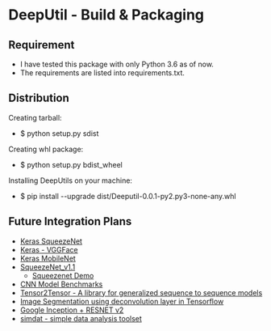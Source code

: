 # DeepUtil -  Build & Packaging

## Requirement
  - I have tested this package with only Python 3.6 as of now. 
  - The requirements are listed into requirements.txt.
  
## Distribution
  Creating tarball:
  - $ python setup.py sdist
  
  Creating whl package:
  - $ python setup.py bdist_wheel
  
  Installing DeepUtils on your machine:
  - $ pip install --upgrade dist/Deeputil-0.0.1-py2.py3-none-any.whl

## Future Integration Plans ##
 - [Keras SqueezeNet](https://github.com/rcmalli/keras-squeezenet)
 - [Keras - VGGFace](https://github.com/rcmalli/keras-vggface)
 - [Keras MobileNet](https://github.com/rcmalli/keras-mobilenet)
 - [SqueezeNet_v1.1](https://github.com/DeepScale/SqueezeNet/tree/master/SqueezeNet_v1.1)
   - [Squeezenet Demo](https://github.com/DT42/squeezenet_demo)
 - [CNN Model Benchmarks](https://github.com/jcjohnson/cnn-benchmarks)  
 - [Tensor2Tensor - A library for generalized sequence to sequence models](https://github.com/tensorflow/tensor2tensor)
 - [Image Segmentation using deconvolution layer in Tensorflow](http://cv-tricks.com/image-segmentation/transpose-convolution-in-tensorflow/)
 - [Google Inception + RESNET v2](https://github.com/transcranial/inception-resnet-v2/blob/master/inception-resnet-v2.ipynb)
 - [simdat - simple data analysis toolset](https://github.com/tammyyang/simdat/)
 

